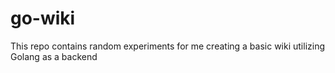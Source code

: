 # go-wiki
This repo contains random experiments for me creating a basic wiki utilizing Golang as a backend
